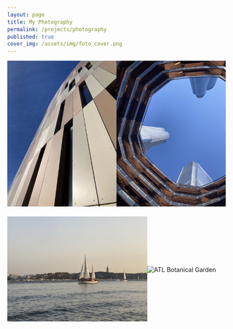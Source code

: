 ```yaml
---
layout: page
title: My Photography
permalink: /projects/photography
published: true
cover_img: /assets/img/foto_cover.png
---
```



<!-- Create Rows of Fotos -->
  <section class="photography">
    <div class="photography-row">
      <div class="img-museum">
        <img src="/assets/img/1.jpg" alt="Civil Rights Museum ATL">
      </div>
      <div class="img-nyc">
        <img src="/assets/img/4.jpg" alt="NYC">
      </div>
    </div>    
    <div class="photography-row">
      <div class="img-boat">
        <img src="/assets/img/3.jpg" alt="Sailboat Lisbon">
      </div>
      <div class="img-trees">
        <img src="/assets/img/2.jpg" alt="ATL Botanical Garden">
      </div>
    </div>
  </section>



<!-- CSS for Style -->
<style>
  .photography-row {
    display: flex;
    align-items: center;
    margin-bottom: 20px;
  }

  .img-boat {
    max-width: 64%;
  }
  .img-trees{
    max-width: 36%;
  }
</style>